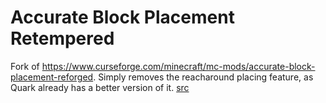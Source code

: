 # Accurate Block Placement Retempered

Fork of https://www.curseforge.com/minecraft/mc-mods/accurate-block-placement-reforged. 
Simply removes the reacharound placing feature, as Quark already has a better version of it.
[src](src)